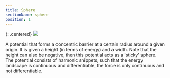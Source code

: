 ```yaml
---
title: Sphere
sectionName: sphere
position: 1
---
```


{: .centered}
![](assets/sphere_potential.gif)

A potential that forms a concentric barrier at a certain radius around a given origin. It is given a height
(in terms of energy) and a width. Note that the height can also be negative, then this potential acts as
a 'sticky' sphere. The potential consists of harmonic snippets, such that the energy landscape is continuous
and differentiable, the force is only continuous and not differentiable.

